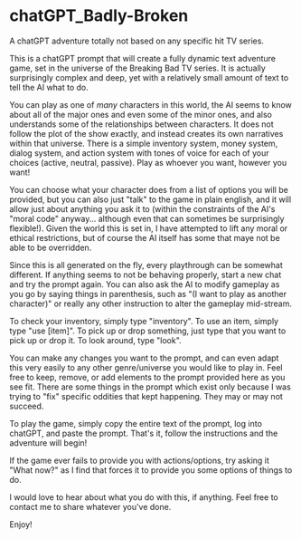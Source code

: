 # chatGPT_Badly-Broken
A chatGPT adventure totally not based on any specific hit TV series.

This is a chatGPT prompt that will create a fully dynamic text adventure game, set in the universe of the Breaking Bad TV series.  It is actually surprisingly complex and deep, yet with a relatively small amount of text to tell the AI what to do.

You can play as one of *many* characters in this world, the AI seems to know about all of the major ones and even some of the minor ones, and also understands some of the relationships between characters.  It does not follow the plot of the show exactly, and instead creates its own narratives within that universe.  There is a simple inventory system, money system, dialog system, and action system with tones of voice for each of your choices (active, neutral, passive).  Play as whoever you want, however you want!

You can choose what your character does from a list of options you will be provided, but you can also just "talk" to the game in plain english, and it will allow just about anything you ask it to (within the constraints of the AI's "moral code" anyway... although even that can sometimes be surprisingly flexible!).  Given the world this is set in, I have attempted to lift any moral or ethical restrictions, but of course the AI itself has some that maye not be able to be overridden.

Since this is all generated on the fly, every playthrough can be somewhat different.  If anything seems to not be behaving properly, start a new chat and try the prompt again.  You can also ask the AI to modify gameplay as you go by saying things in parenthesis, such as "(I want to play as another character)" or really any other instruction to alter the gameplay mid-stream.

To check your inventory, simply type "inventory".  To use an item, simply type "use [item]".  To pick up or drop something, just type that you want to pick up or drop it.  To look around, type "look".

You can make any changes you want to the prompt, and can even adapt this very easily to any other genre/universe you would like to play in.  Feel free to keep, remove, or add elements to the prompt provided here as you see fit.  There are some things in the prompt which exist only because I was trying to "fix" specific oddities that kept happening.  They may or may not succeed.

To play the game, simply copy the entire text of the prompt, log into chatGPT, and paste the prompt.  That's it, follow the instructions and the adventure will begin!

If the game ever fails to provide you with actions/options, try asking it "What now?" as I find that forces it to provide you some options of things to do.

I would love to hear about what you do with this, if anything.  Feel free to contact me to share whatever you've done.

Enjoy!
